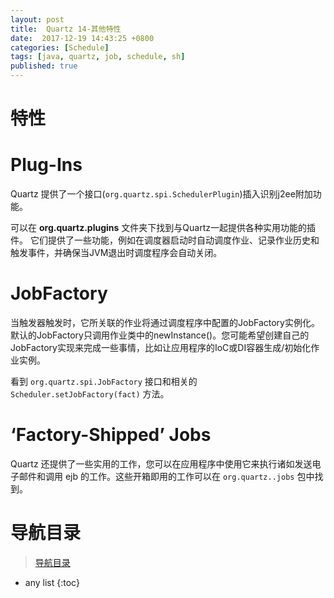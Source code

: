 ```yaml
---
layout: post
title:  Quartz 14-其他特性
date:  2017-12-19 14:43:25 +0800
categories: [Schedule]
tags: [java, quartz, job, schedule, sh]
published: true
---
```


# 特性

# Plug-Ins

Quartz 提供了一个接口(`org.quartz.spi.SchedulerPlugin`)插入识别j2ee附加功能。

可以在 **org.quartz.plugins** 文件夹下找到与Quartz一起提供各种实用功能的插件。
它们提供了一些功能，例如在调度器启动时自动调度作业、记录作业历史和触发事件，并确保当JVM退出时调度程序会自动关闭。

# JobFactory

当触发器触发时，它所关联的作业将通过调度程序中配置的JobFactory实例化。
默认的JobFactory只调用作业类中的newInstance()。您可能希望创建自己的JobFactory实现来完成一些事情，比如让应用程序的IoC或DI容器生成/初始化作业实例。

看到 `org.quartz.spi.JobFactory` 接口和相关的 `Scheduler.setJobFactory(fact)` 方法。

# ‘Factory-Shipped’ Jobs

Quartz 还提供了一些实用的工作，您可以在应用程序中使用它来执行诸如发送电子邮件和调用 ejb 的工作。这些开箱即用的工作可以在 `org.quartz..jobs` 包中找到。

# 导航目录

> [导航目录](https://blog.csdn.net/ryo1060732496/article/details/79794802)

* any list
{:toc}